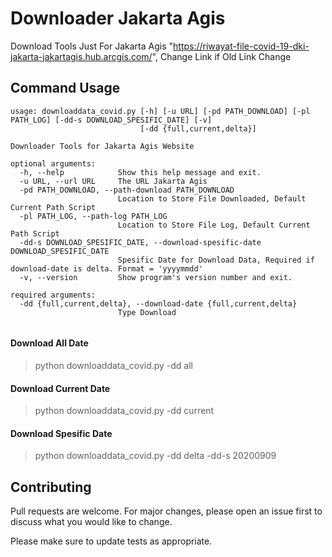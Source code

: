 # Downloader Jakarta Agis 
Download Tools Just For Jakarta Agis "https://riwayat-file-covid-19-dki-jakarta-jakartagis.hub.arcgis.com/", Change Link if Old Link Change


## Command Usage
```
usage: downloaddata_covid.py [-h] [-u URL] [-pd PATH_DOWNLOAD] [-pl PATH_LOG] [-dd-s DOWNLOAD_SPESIFIC_DATE] [-v]
                             [-dd {full,current,delta}]

Downloader Tools for Jakarta Agis Website

optional arguments:
  -h, --help            Show this help message and exit.
  -u URL, --url URL     The URL Jakarta Agis
  -pd PATH_DOWNLOAD, --path-download PATH_DOWNLOAD
                        Location to Store File Downloaded, Default Current Path Script
  -pl PATH_LOG, --path-log PATH_LOG
                        Location to Store File Log, Default Current Path Script
  -dd-s DOWNLOAD_SPESIFIC_DATE, --download-spesific-date DOWNLOAD_SPESIFIC_DATE
                        Spesific Date for Download Data, Required if download-date is delta. Format = 'yyyymmdd'
  -v, --version         Show program's version number and exit.

required arguments:
  -dd {full,current,delta}, --download-date {full,current,delta}
                        Type Download
                        
```                       
#### Download All Date
> python downloaddata_covid.py -dd all

#### Download Current Date
> python downloaddata_covid.py -dd current

#### Download Spesific Date
> python downloaddata_covid.py -dd delta -dd-s 20200909


## Contributing
Pull requests are welcome. For major changes, please open an issue first to discuss what you would like to change.

Please make sure to update tests as appropriate.
